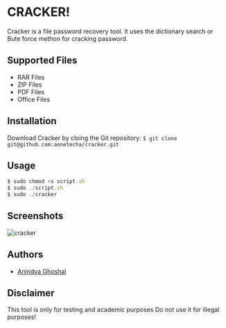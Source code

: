 
# CRACKER!
Cracker is a file password recovery tool. It uses the dictionary search or Bute force methon for cracking password.



## Supported Files
- RAR Files
- ZIP Files
- PDF Files
- Office Files
## Installation

Download Cracker by cloing the Git repository: 
`$ git clone git@github.com:aonetecha/cracker.git`
    
## Usage
```javascript
$ sudo chmod +x script.sh
$ sudo ./script.sh
$ sudo ./cracker
```

## Screenshots

![cracker](https://user-images.githubusercontent.com/85815644/179342709-b6c45fe4-26a6-43af-8e04-d02cc195f85a.png)

## Authors

- [Anindya Ghoshal](https://www.youtube.com/channel/UCPNhwkJ4zc3FXGn-Rba6Hvg)


## Disclaimer

This tool is only for testing and academic purposes Do not use it for illegal purposes!

